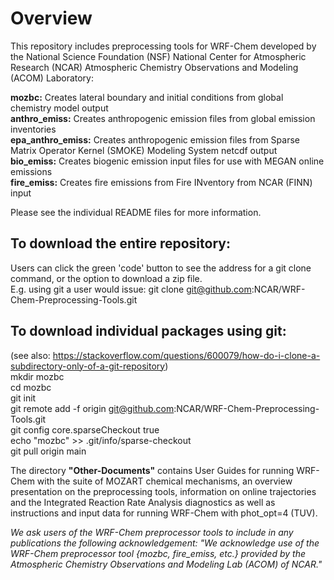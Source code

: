 # Overview
This repository includes preprocessing tools for WRF-Chem developed by the National Science Foundation (NSF) National Center for Atmospheric Research (NCAR) Atmospheric Chemistry Observations and Modeling (ACOM) Laboratory: </br>

**mozbc:** Creates lateral boundary and initial conditions from global chemistry model output </br>
**anthro_emiss:** Creates anthropogenic emission files from global emission inventories </br>
**epa_anthro_emiss:** Creates anthropogenic emission files from Sparse Matrix Operator Kernel (SMOKE) Modeling System netcdf output  </br>
**bio_emiss:** Creates biogenic emission input files for use with MEGAN online emissions  </br>
**fire_emiss:** Creates fire emissions from Fire INventory from NCAR (FINN) input   </br>

Please see the individual README files for more information.   </br>

## **To download the entire repository:** </br>
Users can click the green 'code' button to see the address for a git clone command, or the option to download a zip file. </br>
E.g. using git a user would issue: git clone git@github.com:NCAR/WRF-Chem-Preprocessing-Tools.git </br>


## **To download individual packages using git:** </br>
(see also: https://stackoverflow.com/questions/600079/how-do-i-clone-a-subdirectory-only-of-a-git-repository) </br>
  mkdir mozbc </br>
  cd mozbc </br>
  git init </br>
  git remote add -f origin git@github.com:NCAR/WRF-Chem-Preprocessing-Tools.git </br>
  git config core.sparseCheckout true </br>
  echo "mozbc" >> .git/info/sparse-checkout  </br>
  git pull origin main </br>


The directory **"Other-Documents"** contains User Guides for running WRF-Chem with the suite of MOZART chemical mechanisms, an overview presentation on the preprocessing tools, information on online trajectories and the Integrated Reaction Rate Analysis diagnostics as well as instructions and input data for running WRF-Chem with phot_opt=4 (TUV).

*We ask users of the WRF-Chem preprocessor tools to include in any publications the following acknowledgement:
"We acknowledge use of the WRF-Chem preprocessor tool {mozbc, fire_emiss, etc.} provided by the Atmospheric Chemistry Observations and Modeling Lab (ACOM) of NCAR."*
